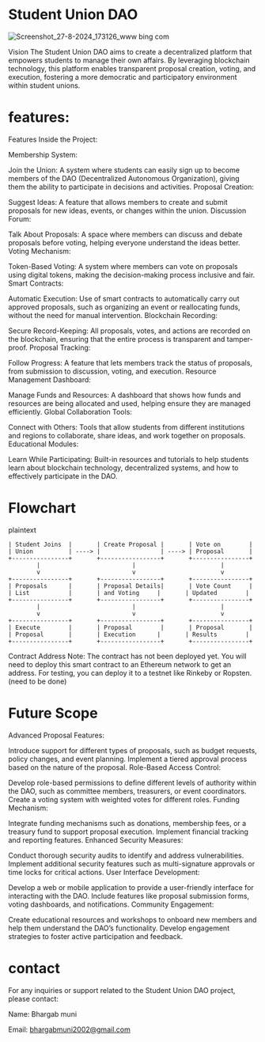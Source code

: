 # Student Union DAO
![Screenshot_27-8-2024_173126_www bing com](https://github.com/user-attachments/assets/f60964df-5037-4e65-9216-d8078f977ca5)

Vision
The Student Union DAO aims to create a decentralized platform that empowers students to manage their own affairs. By leveraging blockchain technology, this platform enables transparent proposal creation, voting, and execution, fostering a more democratic and participatory environment within student unions.
# features:
Features Inside the Project:

Membership System:

Join the Union: A system where students can easily sign up to become members of the DAO (Decentralized Autonomous Organization), giving them the ability to participate in decisions and activities.
Proposal Creation:

Suggest Ideas: A feature that allows members to create and submit proposals for new ideas, events, or changes within the union.
Discussion Forum:

Talk About Proposals: A space where members can discuss and debate proposals before voting, helping everyone understand the ideas better.
Voting Mechanism:

Token-Based Voting: A system where members can vote on proposals using digital tokens, making the decision-making process inclusive and fair.
Smart Contracts:

Automatic Execution: Use of smart contracts to automatically carry out approved proposals, such as organizing an event or reallocating funds, without the need for manual intervention.
Blockchain Recording:

Secure Record-Keeping: All proposals, votes, and actions are recorded on the blockchain, ensuring that the entire process is transparent and tamper-proof.
Proposal Tracking:

Follow Progress: A feature that lets members track the status of proposals, from submission to discussion, voting, and execution.
Resource Management Dashboard:

Manage Funds and Resources: A dashboard that shows how funds and resources are being allocated and used, helping ensure they are managed efficiently.
Global Collaboration Tools:

Connect with Others: Tools that allow students from different institutions and regions to collaborate, share ideas, and work together on proposals.
Educational Modules:

Learn While Participating: Built-in resources and tutorials to help students learn about blockchain technology, decentralized systems, and how to effectively participate in the DAO.

# Flowchart
plaintext
```flow +----------------+       +-----------------+       +----------------+
| Student Joins  |       | Create Proposal |       | Vote on        |
| Union          | ----> |                 | ----> | Proposal       |
+----------------+       +-----------------+       +----------------+
        |                          |                        |
        v                          v                        v
+----------------+       +-----------------+       +----------------+
| Proposals      |       | Proposal Details|       | Vote Count     |
| List           |       | and Voting     |       | Updated        |
+----------------+       +-----------------+       +----------------+
        |                          |                        |
        v                          v                        v
+----------------+       +-----------------+       +----------------+
| Execute        |       | Proposal        |       | Proposal       |
| Proposal       |       | Execution      |       | Results        |
+----------------+       +-----------------+       +----------------+
```
Contract Address
Note: The contract has not been deployed yet. You will need to deploy this smart contract to an Ethereum network to get an address. For testing, you can deploy it to a testnet like Rinkeby or Ropsten.(need to be done)

# Future Scope
Advanced Proposal Features:

Introduce support for different types of proposals, such as budget requests, policy changes, and event planning.
Implement a tiered approval process based on the nature of the proposal.
Role-Based Access Control:

Develop role-based permissions to define different levels of authority within the DAO, such as committee members, treasurers, or event coordinators.
Create a voting system with weighted votes for different roles.
Funding Mechanism:

Integrate funding mechanisms such as donations, membership fees, or a treasury fund to support proposal execution.
Implement financial tracking and reporting features.
Enhanced Security Measures:

Conduct thorough security audits to identify and address vulnerabilities.
Implement additional security features such as multi-signature approvals or time locks for critical actions.
User Interface Development:

Develop a web or mobile application to provide a user-friendly interface for interacting with the DAO.
Include features like proposal submission forms, voting dashboards, and notifications.
Community Engagement:

Create educational resources and workshops to onboard new members and help them understand the DAO’s functionality.
Develop engagement strategies to foster active participation and feedback.
# contact
For any inquiries or support related to the Student Union DAO project, please contact:

Name: Bhargab muni

Email:  bhargabmuni2002@gmail.com




